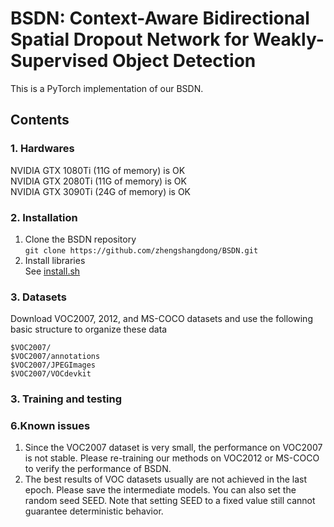 # BSDN: Context-Aware Bidirectional Spatial Dropout Network for Weakly-Supervised Object Detection
This is a PyTorch implementation of our BSDN.

## Contents
### 1. Hardwares
NVIDIA GTX 1080Ti (11G of memory) is OK  
NVIDIA GTX 2080Ti (11G of memory) is OK  
NVIDIA GTX 3090Ti (24G of memory) is OK  

### 2. Installation
1. Clone the BSDN repository  
`git clone https://github.com/zhengshangdong/BSDN.git`  
2. Install libraries  
See [install.sh](https://github.com/zhengshangdong/BSDN/blob/master/install.sh)

### 3. Datasets  
Download VOC2007, 2012, and MS-COCO datasets and use the following basic structure to organize these data
```
$VOC2007/                           
$VOC2007/annotations
$VOC2007/JPEGImages
$VOC2007/VOCdevkit
```

### 3. Training and testing


### 6.Known issues
1. Since the VOC2007 dataset is very small, the performance on VOC2007 is not stable. Please re-training our methods on VOC2012 or MS-COCO to verify the performance of BSDN. 
2. The best results of VOC datasets usually are not achieved in the last epoch. Please save the intermediate models. You can also set the random seed SEED. Note that setting SEED to a fixed value still cannot guarantee deterministic behavior.
